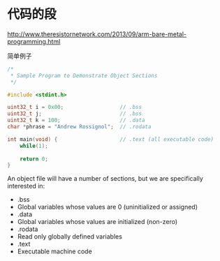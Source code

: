 # 代码的段

http://www.theresistornetwork.com/2013/09/arm-bare-metal-programming.html

简单例子

```c
/*
 * Sample Program to Demonstrate Object Sections
 */

#include <stdint.h>

uint32_t i = 0x00;                  // .bss
uint32_t j;                         // .bss
uint32_t k = 100;                   // .data
char *phrase = "Andrew Rossignol";  // .rodata

int main(void) {                    // .text (all executable code)
    while(1);
    
    return 0;
}
```
An object file will have a number of sections, but we are specifically interested in:
* .bss
 * Global variables whose values are 0 (uninitialized or assigned)
* .data
 * Global variables whose values are initialized (non-zero)
* .rodata
 * Read only globally defined variables
* .text
 * Executable machine code